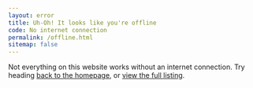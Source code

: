 ```yaml
---
layout: error
title: Uh-Oh! It looks like you're offline
code: No internet connection
permalink: /offline.html
sitemap: false
---
```


Not everything on this website works without an internet connection. Try heading [back to the homepage](/), or [view the full listing](/writing).